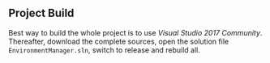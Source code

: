 
## Project Build

Best way to build the whole project is to use _Visual Studio 2017 Community_. Thereafter, 
download the complete sources, open the solution file ``EnvironmentManager.sln``, switch 
to release and rebuild all.
